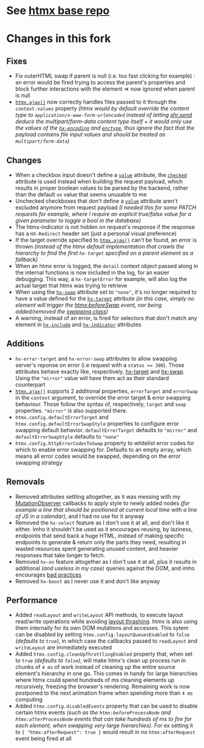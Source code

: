 # See [htmx base repo](https://github.com/bigskysoftware/htmx)

# Changes in this fork
## Fixes
- Fix outerHTML swap if parent is null (i.e. too fast clicking for example) : an error would be fired trying to access the parent's properties and block further interactions with the element => now ignored when parent is null
- [`htmx.ajax()`](https://htmx.org/api/#ajax) now correctly handles files passed to it through the `context.values` property _(htmx would by default override the content type to `application/x-www-form-urlencoded` instead of letting [xhr.send](https://xhr.spec.whatwg.org/#the-send()-method) deduce the multipart/form-data content type itself + it would only use the values of the [`hx-encoding`](https://htmx.org/attributes/hx-encoding/) and [`enctype`](https://developer.mozilla.org/en/docs/Web/API/HTMLFormElement/enctype), thus ignore the fact that the payload contains file input values and should be treated as `multipart/form-data`)_
## Changes
- When a checkbox input doesn't define a [`value`](https://developer.mozilla.org/en/docs/Web/HTML/Element/Input/checkbox#value) attribute, the [`checked`](https://developer.mozilla.org/en/docs/Web/HTML/Element/Input/checkbox#checked) attribute is used instead when building the request payload, which results in proper boolean values to be parsed by the backend, rather than the default `on` value that seems unusable to me
- Unchecked checkboxes that don't define a [`value`](https://developer.mozilla.org/en/docs/Web/HTML/Element/Input/checkbox#value) attribute aren't excluded anymore from request payload _(I needed this for some PATCH requests for example, where I require an explicit true/false value for a given parameter to toggle a bool in the database)_
- The htmx-indicator is not hidden on request's response if the response has a `HX-Redirect` header set (just a personal visual preference)
- If the target override specified to [`htmx.ajax()`](https://htmx.org/api/#ajax) can't be found, an error is thrown _(instead of the htmx default implementation that crawls the hierarchy to find the first `hx-target` specified on a parent element as a fallback)_
- When an htmx error is logged, the `detail` context object passed along in the internal functions is now included in the log, for an easier debugging. This way, a `hx-targetError` for example, will also log the actual target that htmx was trying to retrieve
- When using the [`hx-swap`](https://htmx.org/attributes/hx-swap/) attribute set to `"none"`, it's no longer required to have a value defined for the [`hx-target`](https://htmx.org/attributes/hx-target/) attribute _(in this case, simply no element will trigger the [htmx:beforeSwap](https://htmx.org/events/#htmx:beforeSwap) event, nor being added/removed the [swapping class](https://htmx.org/reference/#classes))_
- A warning, instead of an error, is fired for selectors that don't match any element in [`hx-include`](https://htmx.org/attributes/hx-include/) and [`hx-indicator`](https://htmx.org/attributes/hx-indicator/) attributes
## Additions
- `hx-error-target` and `hx-error-swap` attributes to allow swapping server's reponse on error (i.e request with a `status >= 300`). Those attributes behave exactly like, respectively, [hx-target](https://htmx.org/attributes/hx-target/) and [hx-swap](https://htmx.org/attributes/hx-swap/). Using the `"mirror"` value will have them act as their standard counterpart
- [`htmx.ajax()`](https://htmx.org/api/#ajax) supports 2 additional properties, `errorTarget` and `errorSwap` in the `context` argument, to override the error target & error swapping behaviour. Those follow the syntax of, respectively, `target` and `swap` properties. `"mirror"` is also supported there.
- `htmx.config.defaultErrorTarget` and `htmx.config.defaultErrorSwapStyle` properties to configure error swapping default behavior. `defaultErrorTarget` defaults to `"mirror"` and `defaultErrorSwapStyle` defaults to `"none"`
- `htmx.config.httpErrorCodesToSwap` property to whitelist error codes for which to enable error swapping for. Defaults to an empty array, which means all error codes would be swapped, depending on the error swapping strategy
## Removals
- Removed attributes settling altogether, as it was messing with my [MutationObserver](https://developer.mozilla.org/en/docs/Web/API/MutationObserver) callbacks to apply style to newly added nodes _(for example a line that should be positioned at current local time with a line of JS in a calendar)_, and I had no use for it anyway
- Removed the `hx-select` feature as I don't use it at all, and don't like it either. Imho it shouldn't be used as it encourages reusing, by laziness, endpoints that send back a huge HTML, instead of making specific endpoints to generate & return only the parts they need, resulting in wasted resources spent generating unused content, and heavier responses that take longer to fetch.
- Removed `hx-on` feature altogether as I don't use it at all, plus it results in additional _(and useless in my case)_ queries against the DOM, and imho encourages [bad practices](https://developer.mozilla.org/en-US/docs/Learn/JavaScript/Building_blocks/Events#inline_event_handlers_%E2%80%94_dont_use_these)
- Removed `hx-boost` as I never use it and don't like anyway
## Performance
- Added `readLayout` and `writeLayout` API methods, to execute layout read/write operations while avoiding [layout thrashing](https://developers.google.com/web/fundamentals/performance/rendering/avoid-large-complex-layouts-and-layout-thrashing#avoid_layout_thrashing). htmx is also using them internally for its own DOM mutations and accesses. This sytem can be disabled by setting `htmx.config.layoutQueuesEnabled` to `false` _(defaults to `true`)_, in which case the callbacks passed to `readLayout` and `writeLayout` are immediately executed
- Added `htmx.config.cleanUpThrottlingEnabled` property that, when set to `true` _(defaults to `false`)_, will make htmx's clean up process run in chunks of `4 ms` of work instead of cleaning up the entire source element's hierarchy in one go. This comes in handy for large hierarchies where htmx could spend hundreds of ms cleaning elements up recursively, freezing the browser's rendering. Remaining work is now postponed to the next animation frame when spending more than `4 ms` computing
- Added `htmx.config.disabledEvents` property that can be used to disable certain htmx events _(such as the `htmx:beforeProcessNode` and `htmx:afterProcessNode` events that can take hundreds of ms to fire for each element, when swapping very large hierarchies)_. For ex setting it to `{ "htmx:afterRequest": true }` would result in no `htmx:afterRequest` event being fired at all
